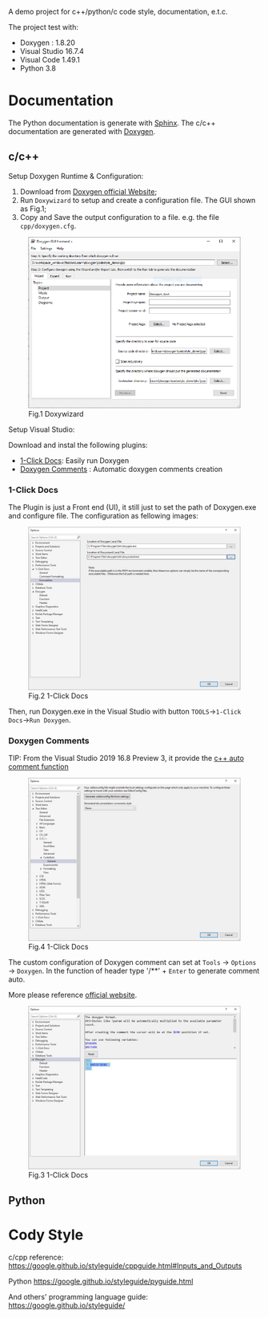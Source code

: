 
A demo project for c++/python/c code style, documentation, e.t.c.

The project test with:
- Doxygen : 1.8.20
- Visual Studio 16.7.4
- Visual Code 1.49.1
- Python 3.8

# Documentation

The Python documentation is generate with [Sphinx](https://www.sphinx-doc.org/en/master/).
The c/c++ documentation are generated with [Doxygen](https://www.doxygen.nl/manual/starting.html).

## c/c++

Setup Doxygen Runtime & Configuration:
1. Download from [Doxygen official Website](https://www.doxygen.nl/download.html#srcbin);
1. Run `Doxywizard` to setup and create a configuration file. The GUI shown as Fig.1;
1. Copy and Save the output configuration to a file. e.g. the file `cpp/doxygen.cfg`.

<figure class="image">
  <img src="images/doxygen_gui.jpg" alt="Doxywizard">
  <figcaption>Fig.1 Doxywizard</figcaption>
</figure>

Setup Visual Studio:

Download and instal the following plugins:
- [1-Click Docs](https://marketplace.visualstudio.com/items?itemName=StaughtonCoding.OneClickDocs&ssr=false#overview): Easily run Doxygen
- [Doxygen Comments](https://marketplace.visualstudio.com/items?itemName=FinnGegenmantel.doxygenComments#Customizing) : Automatic doxygen comments creation

### 1-Click Docs

The Plugin is just a Front end (UI), it still just to set the path of Doxygen.exe and configure file.
The configuration as fellowing images:

<figure class="image">
  <img src="images/1-click-docs.jpg" alt="Doxywizard">
  <figcaption>Fig.2 1-Click Docs</figcaption>
</figure>

Then, run Doxygen.exe in the Visual Studio with button `TOOLS`->`1-Click Docs`->`Run Doxygen`.

### Doxygen Comments

TIP: From the Visual Studio 2019 16.8 Preview 3, it provide the [c++ auto comment function](https://docs.microsoft.com/en-us/visualstudio/releases/2019/release-notes-preview#c)

<figure class="image">
  <img src="images/doxygen_comments_1.JPG" alt="Doxywizard">
  <figcaption>Fig.4 1-Click Docs</figcaption>
</figure>

The custom configuration of Doxygen comment can set at `Tools` -> `Options` -> `Doxygen`.
In the function of header type '/**' + `Enter` to generate comment auto.

More please reference [official website](https://github.com/fingeg/DoxygenComments).

<figure class="image">
  <img src="images/doxygen_comments_0.JPG" alt="Doxywizard">
  <figcaption>Fig.3 1-Click Docs</figcaption>
</figure>


## Python




# Cody Style 

c/cpp reference: https://google.github.io/styleguide/cppguide.html#Inputs_and_Outputs

Python https://google.github.io/styleguide/pyguide.html

And others' programming language guide: https://google.github.io/styleguide/




